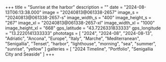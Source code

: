+++
title = "Sunrise at the harbor"
description = ""
date = "2024-08-13T06:13:38.000"
image = "20240813@061338-2657"
image_s = "20240813@061338-2657-s"
image_width_s = "400"
image_height_s = "267"
image_xl = "20240813@061338-2657-xl"
image_width_xl = "1000"
image_height_xl = "668"
gps_latitude = "43.7226331833333"
gps_longitude = "13.2220141333333"
phototags = [ "2024", "2024-08", "2024-08-13", "Adriatic", "Ancona", "Europe", "Italy", "Marche", "Mediterranean", "Senigallia", "Tenset", "harbor", "lighthouse", "morning", "sea", "summer", "sunrise", "yellow" ]
galleries = [ "2024 Timeline", "Portfolio", "Senigallia City and Seaside" ]
+++
